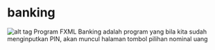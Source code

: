 # banking
![alt tag](http://url/to/img.png)
Program FXML Banking adalah program yang bila kita sudah menginputkan PIN, akan muncul halaman tombol pilihan nominal uang
